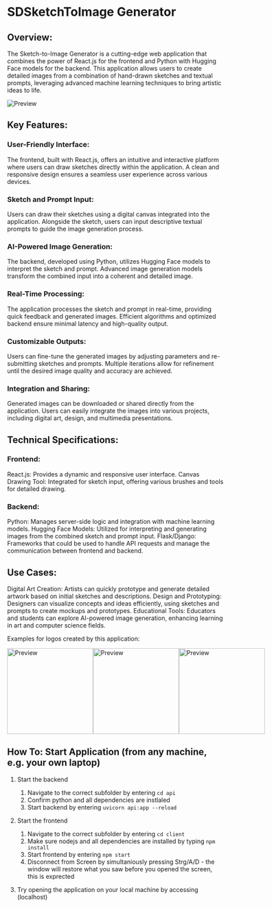 # SDSketchToImage Generator

## Overview:

The Sketch-to-Image Generator is a cutting-edge web application that combines the power of React.js for the frontend and Python with Hugging Face models for the backend. This application allows users to create detailed images from a combination of hand-drawn sketches and textual prompts, leveraging advanced machine learning techniques to bring artistic ideas to life.

![Preview](https://github.com/BluJy/SDSketch2Image/blob/main/Examples/Readme/Screenshot.png)

## Key Features:

### User-Friendly Interface:

The frontend, built with React.js, offers an intuitive and interactive platform where users can draw sketches directly within the application.
A clean and responsive design ensures a seamless user experience across various devices.

### Sketch and Prompt Input:

Users can draw their sketches using a digital canvas integrated into the application.
Alongside the sketch, users can input descriptive textual prompts to guide the image generation process.

### AI-Powered Image Generation:

The backend, developed using Python, utilizes Hugging Face models to interpret the sketch and prompt.
Advanced image generation models transform the combined input into a coherent and detailed image.

### Real-Time Processing:

The application processes the sketch and prompt in real-time, providing quick feedback and generated images.
Efficient algorithms and optimized backend ensure minimal latency and high-quality output.

### Customizable Outputs:

Users can fine-tune the generated images by adjusting parameters and re-submitting sketches and prompts.
Multiple iterations allow for refinement until the desired image quality and accuracy are achieved.

### Integration and Sharing:

Generated images can be downloaded or shared directly from the application.
Users can easily integrate the images into various projects, including digital art, design, and multimedia presentations.

## Technical Specifications:

### Frontend:

React.js: Provides a dynamic and responsive user interface.
Canvas Drawing Tool: Integrated for sketch input, offering various brushes and tools for detailed drawing.

### Backend:

Python: Manages server-side logic and integration with machine learning models.
Hugging Face Models: Utilized for interpreting and generating images from the combined sketch and prompt input.
Flask/Django: Frameworks that could be used to handle API requests and manage the communication between frontend and backend.

## Use Cases:

Digital Art Creation: Artists can quickly prototype and generate detailed artwork based on initial sketches and descriptions.
Design and Prototyping: Designers can visualize concepts and ideas efficiently, using sketches and prompts to create mockups and prototypes.
Educational Tools: Educators and students can explore AI-powered image generation, enhancing learning in art and computer science fields.


Examples for logos created by this application:


<div style="display: flex; justify-content: space-around;">
  <img src="https://github.com/BluJy/SDSketch2Image/blob/main/Examples/Generated_Images/generated-image(32).png" alt="Preview" width="200"/>
  <img src="https://github.com/BluJy/SDSketch2Image/blob/main/Examples/Generated_Images/generated-image(33).png" alt="Preview" width="200"/>
  <img src="https://github.com/BluJy/SDSketch2Image/blob/main/Examples/Generated_Images/generated-image(35).png" alt="Preview" width="200"/>
</div>

## How To: Start Application (from any machine, e.g. your own laptop)
1. Start the backend
    1. Navigate to the correct subfolder by entering `cd api`
    2. Confirm python and all dependencies are instlaled
    3. Start backend by entering `uvicorn api:app --reload`

2. Start the frontend
    1. Navigate to the correct subfolder by entering `cd client`
    2. Make sure nodejs and all dependencies are installed by typing `npm install`
    3. Start frontend by entering `npm start`
    4. Disconnect from Screen by simultaniously pressing Strg/A/D - the window will restore what you saw before you opened the screen, this is exprected

3. Try opening the application on your local machine by accessing (localhost)
